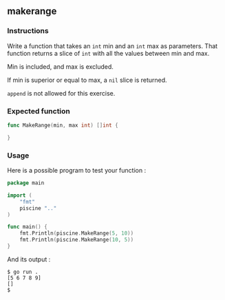 ## makerange

### Instructions

Write a function that takes an `int` min and an `int` max as parameters.
That function returns a slice of `int` with all the values between min and max.

Min is included, and max is excluded.

If min is superior or equal to max, a `nil` slice is returned.

`append` is not allowed for this exercise.

### Expected function

```go
func MakeRange(min, max int) []int {

}
```

### Usage

Here is a possible program to test your function :

```go
package main

import (
	"fmt"
	piscine ".."
)

func main() {
	fmt.Println(piscine.MakeRange(5, 10))
	fmt.Println(piscine.MakeRange(10, 5))
}
```

And its output :

```console
$ go run .
[5 6 7 8 9]
[]
$
```
